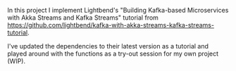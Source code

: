 In this project I implement Lightbend's "Building Kafka-based Microservices with Akka Streams and Kafka Streams" tutorial from https://github.com/lightbend/kafka-with-akka-streams-kafka-streams-tutorial.

I've updated the dependencies to their latest version as a tutorial and played around with the functions as a try-out session for my own project (WIP).